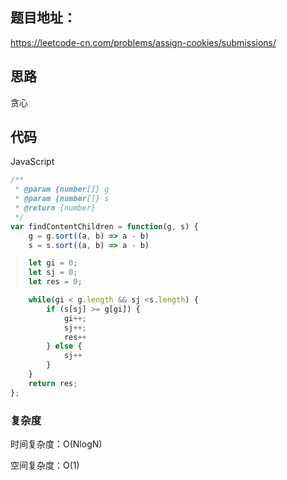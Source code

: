## 题目地址：

https://leetcode-cn.com/problems/assign-cookies/submissions/



## 思路

贪心



## 代码

JavaScript

```javascript
/**
 * @param {number[]} g
 * @param {number[]} s
 * @return {number}
 */
var findContentChildren = function(g, s) {
    g = g.sort((a, b) => a - b)
    s = s.sort((a, b) => a - b)

    let gi = 0;
    let sj = 0;
    let res = 0;

    while(gi < g.length && sj <s.length) {
        if (s[sj] >= g[gi]) {
            gi++;
            sj++;
            res++
        } else {
            sj++
        }
    }
    return res;
};
```



### 复杂度

时间复杂度：O(NlogN)

空间复杂度：O(1)